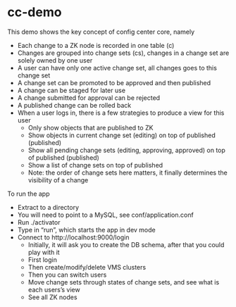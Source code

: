 cc-demo
=======

This demo shows the key concept of config center core, namely

 - Each change to a ZK node is recorded in one table (c)
 - Changes are grouped into change sets (cs), changes in a change set are solely owned by one user
 - A user can have only one active change set, all changes goes to this change set
 - A change set can be promoted to be approved and then published
 - A change can be staged for later use
 - A change submitted for approval can be rejected
 - A published change can be rolled back
 - When a user logs in, there is a few strategies to produce a view for this user
   - Only show objects that are published to ZK
   - Show objects in current change set (editing) on top of published (published)
   - Show all pending change sets (editing, approving, approved) on top of published (published)
   - Show a list of change sets on top of published
   - Note: the order of change sets here matters, it finally determines the visibility of a change

To run the app
 - Extract to a directory
 - You will need to point to a MySQL, see conf/application.conf
 - Run ./activator
 - Type in “run”, which starts the app in dev mode
 - Connect to http://localhost:9000/login
   - Initially, it will ask you to create the DB schema, after that you could play with it
   - First login
   - Then create/modify/delete VMS clusters
   - Then you can switch users
   - Move change sets through states of change sets, and see what is each users’s view 
   - See all ZK nodes

